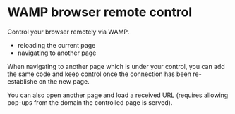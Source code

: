 # WAMP browser remote control

Control your browser remotely via WAMP.

* reloading the current page
* navigating to another page

When navigating to another page which is under your control, you can add the same code and keep control once the connection has been re-establishe on the new page.

You can also open another page and load a received URL (requires allowing pop-ups from the domain the controlled page is served).
